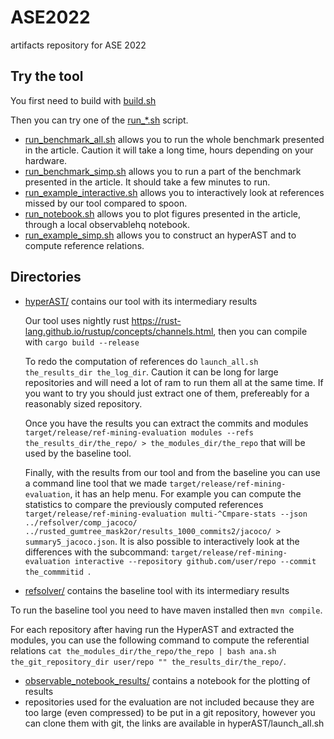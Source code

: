 # ASE2022
artifacts repository for ASE 2022

## Try the tool

You first need to build with [build.sh](build.sh)

Then you can try one of the [run_*.sh](run_*.sh) script.

* [run_benchmark_all.sh](run_benchmark_all.sh) allows you to run the whole benchmark presented in the article. Caution it will take a long time, hours depending on your hardware.
* [run_benchmark_simp.sh](run_benchmark_simp.sh) allows you to run a part of the benchmark presented in the article. It should take a few minutes to run.
* [run_example_interactive.sh](run_example_interactive.sh) allows you to interactively look at references missed by our tool compared to spoon.
* [run_notebook.sh](run_notebook.sh) allows you to plot figures presented in the article, through a local observablehq notebook.
* [run_example_simp.sh](run_example_simp.sh) allows you to construct an hyperAST and to compute reference relations.


## Directories

* [hyperAST/](hyperAST/) contains our tool with its intermediary results

  Our tool uses nightly rust https://rust-lang.github.io/rustup/concepts/channels.html, then you can compile with ``cargo build --release``
  
  To redo the computation of references do ``launch_all.sh the_results_dir the_log_dir``. Caution it can be long for large repositories and will need a lot of ram to run them all at the same time. If you want to try you should just extract one of them, prefereably for a reasonably sized repository.

  Once you have the results you can extract the commits and modules ``target/release/ref-mining-evaluation modules --refs the_results_dir/the_repo/ > the_modules_dir/the_repo`` that will be used by the baseline tool.

  Finally, with the results from our tool and from the baseline you can use a command line tool that we made ``target/release/ref-mining-evaluation``, it has an help menu. For example you can compute the statistics to compare the previously computed references ``target/release/ref-mining-evaluation multi-^Cmpare-stats --json ../refsolver/comp_jacoco/ ../rusted_gumtree_mask2or/results_1000_commits2/jacoco/ > summary5_jacoco.json``.
  It is also possible to interactively look at the differences with the subcommand: ``target/release/ref-mining-evaluation interactive --repository github.com/user/repo --commit the_commmitid ``.

* [refsolver/](refsolver/) contains the baseline tool with its intermediary results

To run the baseline tool you need to have maven installed then ``mvn compile``.

For each repository after having run the HyperAST and extracted the modules, you can use the following command to compute the referential relations
``cat the_modules_dir/the_repo/the_repo | bash ana.sh the_git_repository_dir user/repo "" the_results_dir/the_repo/``.

* [observable\_notebook\_results/](observable\_notebook\_results/) contains a notebook for the plotting of results
* repositories used for the evaluation are not included because they are too large (even compressed) to be put in a git repository, however you can clone them with git, the links are available in hyperAST/launch_all.sh